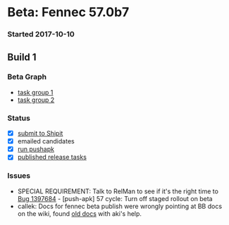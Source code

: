# Beta: Fennec 57.0b7

### Started 2017-10-10

## Build 1


### Beta Graph
- [task group 1](https://tools.taskcluster.net/push-inspector/#/NFjEvc7YQ2uiBPPsJbOHWQ)
- [task group 2](https://tools.taskcluster.net/push-inspector/#/dpGrIYPWQtGz-IbHs8foAA)

### Status
- [x] [submit to Shipit](https://wiki.mozilla.org/Release:Release_Automation_on_Mercurial:Starting_a_Release#Submit_to_Ship_It)
- [x] emailed candidates
- [x] [run pushapk](https://github.com/mozilla/releasewarrior/blob/master/how-tos/fennec-temp-relpro.md#run-pushapk-manually)
- [x] [published release tasks](https://wiki.mozilla.org/Release:Release_Automation_on_Mercurial:Updates_through_Shipping#Post-release_tasks)

### Issues
- SPECIAL REQUIREMENT: Talk to RelMan to see if it's the right time to [Bug 1397684](https://bugzilla.mozilla.org/show_bug.cgi?id=1397684) - [push-apk] 57 cycle: Turn off staged rollout on beta
- callek: Docs for fennec beta publish were wrongly pointing at BB docs on the wiki, found [old docs](https://github.com/mozilla/releasewarrior/commit/2550cf4cf33d86dd06c662025db3e79ed0378791#diff-763a878f526b6026bd5f5a3c37546f8bR317) with aki's help.
